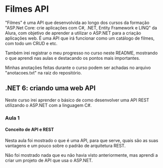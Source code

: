 # Filmes API

"Filmes" é uma API que desenvolvida ao longo dos cursos da formação "ASP.Net Core: crie aplicações com C#, .NET, Entity Framework e LINQ" da Alura, com objetivo de aprender a utilizar o ASP.NET para a criação aplicações web. É uma API que irá funcionar como um catálogo de filmes, com todo um CRUD e etc.

Também irei registrar o meu progresso no curso neste README, mostrando o que aprendi nas aulas e destacando os pontos mais importantes.

Minhas anotações feitas durante o curso podem ser achadas no arquivo "anotacoes.txt" na raiz do repositório.

## .NET 6: criando uma web API

Neste curso irei aprender o básico de como desenvolver uma API REST utilizando o ASP.NET com a linguagem C#.

### Aula 1

#### Conceito de API e REST

Nesta aula foi mostrado o que é uma API, para que serve, quais são as suas vantagens e um pouco sobre o padrão de arquitetura REST.

Não foi mostrado nada que eu não havia visto anteriormente, mas aprendi a criar um projeto de API que usa o ASP.NET.
